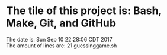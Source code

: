 # The tile of this project is: Bash, Make, Git, and GitHub
The date is: Sun Sep 10 22:28:06 CDT 2017  
The amount of lines are:  21 guessinggame.sh
